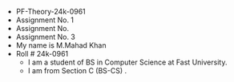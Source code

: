 - PF-Theory-24k-0961
- Assignment No. 1
- Assignment No. 
- Assignment No. 3
- My name is M.Mahad Khan
- Roll # 24k-0961
   + I am a student of BS in Computer Science at Fast University.
  * I am from Section C (BS-CS) .
